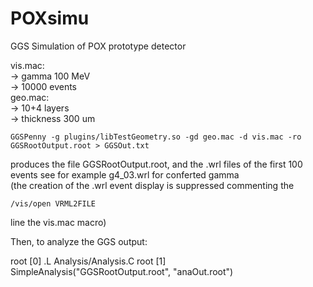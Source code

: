 # POXsimu

GGS Simulation of POX prototype detector

vis.mac:  
-> gamma 100 MeV   
-> 10000 events  
geo.mac:  
-> 10+4 layers  
-> thickness 300 um  
  
```
GGSPenny -g plugins/libTestGeometry.so -gd geo.mac -d vis.mac -ro GGSRootOutput.root > GGSOut.txt
```
  
produces the file GGSRootOutput.root, and the .wrl files of the first 100 events see for example g4_03.wrl for conferted gamma  
(the creation of the .wrl event display is suppressed commenting the
```
/vis/open VRML2FILE
```
line the vis.mac macro)

Then, to analyze the GGS output:

root [0] .L Analysis/Analysis.C 
root [1] SimpleAnalysis("GGSRootOutput.root", "anaOut.root")